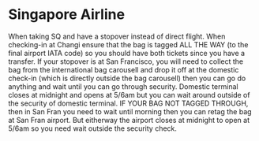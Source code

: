 # Singapore Airline
When taking SQ and have a stopover instead of direct flight. 
When checking-in at Changi ensure that the bag is tagged ALL THE WAY (to the final airport IATA code) so you should have both tickets since you have a transfer. 
If your stopover is at San Francisco, you will need to collect the bag from the international bag carousell and drop it off at the domestic check-in (which is directly outside the bag carousell) then you can go do anything and wait until you can go through security. Domestic terminal closes at midnight and opens at 5/6am but you can wait around outside of the security of domestic terminal.
IF YOUR BAG NOT TAGGED THROUGH, then in San Fran you need to wait until morning then you can retag the bag at San Fran airport. But eitherway the airport closes at midnight to open at 5/6am so you need wait outside the security check.